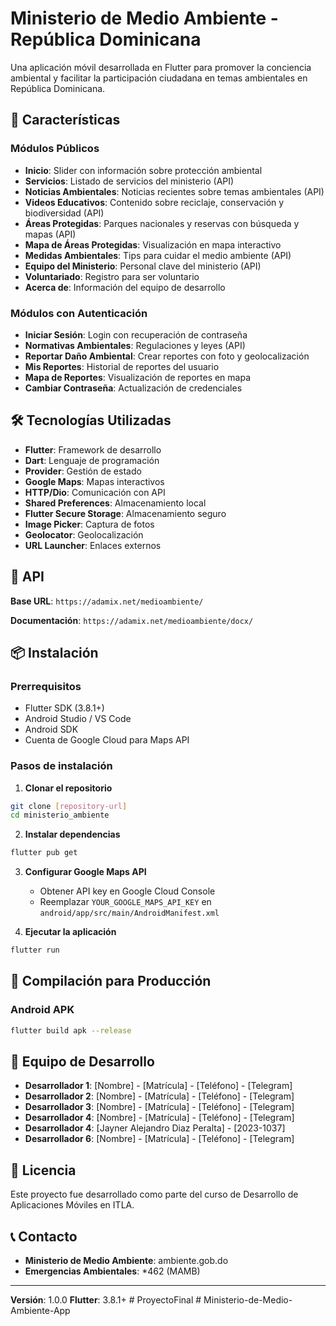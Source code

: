 # Ministerio de Medio Ambiente - República Dominicana

Una aplicación móvil desarrollada en Flutter para promover la conciencia ambiental y facilitar la participación ciudadana en temas ambientales en República Dominicana.

## 📱 Características

### Módulos Públicos
- **Inicio**: Slider con información sobre protección ambiental
- **Servicios**: Listado de servicios del ministerio (API)
- **Noticias Ambientales**: Noticias recientes sobre temas ambientales (API)
- **Videos Educativos**: Contenido sobre reciclaje, conservación y biodiversidad (API)
- **Áreas Protegidas**: Parques nacionales y reservas con búsqueda y mapas (API)
- **Mapa de Áreas Protegidas**: Visualización en mapa interactivo
- **Medidas Ambientales**: Tips para cuidar el medio ambiente (API)
- **Equipo del Ministerio**: Personal clave del ministerio (API)
- **Voluntariado**: Registro para ser voluntario
- **Acerca de**: Información del equipo de desarrollo

### Módulos con Autenticación
- **Iniciar Sesión**: Login con recuperación de contraseña
- **Normativas Ambientales**: Regulaciones y leyes (API)
- **Reportar Daño Ambiental**: Crear reportes con foto y geolocalización
- **Mis Reportes**: Historial de reportes del usuario
- **Mapa de Reportes**: Visualización de reportes en mapa
- **Cambiar Contraseña**: Actualización de credenciales

## 🛠️ Tecnologías Utilizadas

- **Flutter**: Framework de desarrollo
- **Dart**: Lenguaje de programación
- **Provider**: Gestión de estado
- **Google Maps**: Mapas interactivos
- **HTTP/Dio**: Comunicación con API
- **Shared Preferences**: Almacenamiento local
- **Flutter Secure Storage**: Almacenamiento seguro
- **Image Picker**: Captura de fotos
- **Geolocator**: Geolocalización
- **URL Launcher**: Enlaces externos

## 🔗 API

**Base URL**: `https://adamix.net/medioambiente/`

**Documentación**: `https://adamix.net/medioambiente/docx/`

## 📦 Instalación

### Prerrequisitos
- Flutter SDK (3.8.1+)
- Android Studio / VS Code
- Android SDK
- Cuenta de Google Cloud para Maps API

### Pasos de instalación

1. **Clonar el repositorio**
```bash
git clone [repository-url]
cd ministerio_ambiente
```

2. **Instalar dependencias**
```bash
flutter pub get
```

3. **Configurar Google Maps API**
   - Obtener API key en Google Cloud Console
   - Reemplazar `YOUR_GOOGLE_MAPS_API_KEY` en `android/app/src/main/AndroidManifest.xml`

4. **Ejecutar la aplicación**
```bash
flutter run
```

## 🚀 Compilación para Producción

### Android APK
```bash
flutter build apk --release
```

## 👥 Equipo de Desarrollo

- **Desarrollador 1**: [Nombre] - [Matrícula] - [Teléfono] - [Telegram]
- **Desarrollador 2**: [Nombre] - [Matrícula] - [Teléfono] - [Telegram]
- **Desarrollador 3**: [Nombre] - [Matrícula] - [Teléfono] - [Telegram]
- **Desarrollador 4**: [Nombre] - [Matrícula] - [Teléfono] - [Telegram]
- **Desarrollador 4**: [Jayner Alejandro Diaz Peralta] - [2023-1037] 
- **Desarrollador 6**: [Nombre] - [Matrícula] - [Teléfono] - [Telegram]

## 📄 Licencia

Este proyecto fue desarrollado como parte del curso de Desarrollo de Aplicaciones Móviles en ITLA.

## 📞 Contacto

- **Ministerio de Medio Ambiente**: ambiente.gob.do
- **Emergencias Ambientales**: *462 (MAMB)

---

**Versión**: 1.0.0
**Flutter**: 3.8.1+
#   P r o y e c t o F i n a l 
 
 
#   M i n i s t e r i o - d e - M e d i o - A m b i e n t e - A p p 
 
 
